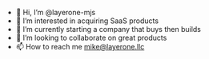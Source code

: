 - 👋 Hi, I’m @layerone-mjs
- 👀 I’m interested in acquiring SaaS products 
- 🌱 I’m currently starting a company that buys then builds
- 💞️ I’m looking to collaborate on great products
- 📫 How to reach me mike@layerone.llc

<!---
layerone-mjs/layerone-mjs is a ✨ special ✨ repository because its `README.md` (this file) appears on your GitHub profile.
You can click the Preview link to take a look at your changes.
--->

